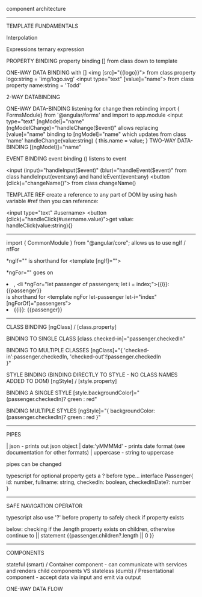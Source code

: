 component architecture



---
TEMPLATE FUNDAMENTALS

Interpolation

Expressions
ternary expression


PROPERTY BINDING
property binding [] from class down to template

   ONE-WAY DATA BINDING with []
	<img [src]="{{logo}}"> from class property logo:string = 'img/logo.svg' 
	<input type="text" [value]="name"> from class property name:string = 'Todd'

   2-WAY DATABINDING
	
   ONE-WAY DATA-BINDING listening for change then rebinding
	import { FormsModule} from '@angular/forms' and import to app.module
	<input type="text" [ngModel]="name" (ngModelChange)="handleChange($event)"
	allows replacing [value]="name" binding to [ngModel]="name" which updates from class 'name'
	handleChange(value:string) { this.name = value; }
   TWO-WAY DATA-BINDING
	[(ngModel)]="name"


EVENT BINDING
event binding () listens to event

<input (input)="handleInput($event)" (blur)="handleEvent($event)" from class handleInput(event:any) and handleEvent(event:any)
<button (click)="changeName()"></button> from class changeName()

TEMPLATE REF
create a reference to any part of DOM by using hash variable #ref
then you can reference:

<input type="text" #username>
<button (click)="handleClick(#username.value)">get value: </button>
handleClick(value:string){}

---

import { CommonModule } from "@angular/core"; 
allows us to use ngIf / nfFor 

*ngIf=""
is shorthand for <template [ngIf]=""></template>

*ngFor=""
goes on <li>, <li *ngFor="let passenger of passengers; let i = index;">{{i}}: {{passenger}}</li> 
is shorthand for <template ngFor let-passenger let-i="index" [ngForOf]="passengers"><li>{{i}}: {{passenger}}</li></template>

---
CLASS BINDING
[ngClass] / [class.property] 

BINDING TO SINGLE CLASS
[class.checked-in]="passenger.checkedIn"
 
BINDING TO MULTIPLE CLASSES
[ngClass]="{
  'checked-in':passenger.checkedIn,
  'checked-out':!passenger.checkedIn	
}"

STYLE BINDING (BINDING DIRECTLY TO STYLE - NO CLASS NAMES ADDED TO DOM)
[ngStyle] / [style.property]

BINDING A SINGLE STYLE
[style.backgroundColor]="(passenger.checkedIn)? green : red"

BINDING MULTIPLE STYLES
[ngStyle]="{ backgroundColor: (passenger.checkedIn)? green : red }"

---
PIPES

| json      	- prints out json object
| date:'yMMMMd' - prints date format (see documentation for other formats)
| uppercase	- string to uppercase

pipes can be changed

typescript for optional property gets a ? before type...
interface Passenger{
  id: number,
  fullname: string,
  checkedIn: boolean,
  checkedInDate?: number	
}

---
SAFE NAVIGATION OPERATOR

typescript also use '?' before property to safely check if property exists

below: checking if the .length property exists on children, otherwise continue to || statement
{{passenger.children?.length || 0 }}

---
COMPONENTS

stateful (smart) / Container component - can communicate with services and renders child components
VS
stateless (dumb) / Presentational component - accept data via input and emit via output

ONE-WAY DATA FLOW




